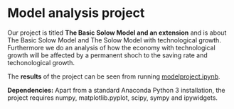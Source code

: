 # Model analysis project

Our project is titled **The Basic Solow Model and an extension** and is about The Basic Solow Model and The Solow Model with technological growth. Furthermore we do an analysis of how the economy with technological growth will be affected by a permanent shoch to the saving rate and techonological growth.

The **results** of the project can be seen from running [modelproject.ipynb](modelproject.ipynb).

**Dependencies:** Apart from a standard Anaconda Python 3 installation, the project requires numpy, matplotlib.pyplot, scipy, sympy and ipywidgets.
